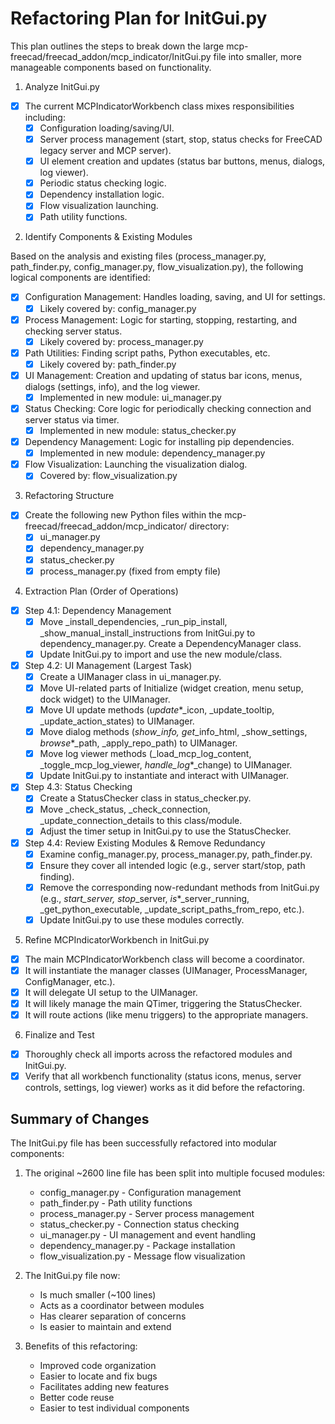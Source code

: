 # Refactoring Plan for InitGui.py

This plan outlines the steps to break down the large mcp-freecad/freecad_addon/mcp_indicator/InitGui.py file into smaller, more manageable components based on functionality.

1. Analyze InitGui.py

- [x] The current MCPIndicatorWorkbench class mixes responsibilities including:
  - [x] Configuration loading/saving/UI.
  - [x] Server process management (start, stop, status checks for FreeCAD legacy server and MCP server).
  - [x] UI element creation and updates (status bar buttons, menus, dialogs, log viewer).
  - [x] Periodic status checking logic.
  - [x] Dependency installation logic.
  - [x] Flow visualization launching.
  - [x] Path utility functions.

2. Identify Components & Existing Modules

Based on the analysis and existing files (process_manager.py, path_finder.py, config_manager.py, flow_visualization.py), the following logical components are identified:

- [x] Configuration Management: Handles loading, saving, and UI for settings.
  - [x] Likely covered by: config_manager.py
- [x] Process Management: Logic for starting, stopping, restarting, and checking server status.
  - [x] Likely covered by: process_manager.py
- [x] Path Utilities: Finding script paths, Python executables, etc.
  - [x] Likely covered by: path_finder.py
- [x] UI Management: Creation and updating of status bar icons, menus, dialogs (settings, info), and the log viewer.
  - [x] Implemented in new module: ui_manager.py
- [x] Status Checking: Core logic for periodically checking connection and server status via timer.
  - [x] Implemented in new module: status_checker.py
- [x] Dependency Management: Logic for installing pip dependencies.
  - [x] Implemented in new module: dependency_manager.py
- [x] Flow Visualization: Launching the visualization dialog.
  - [x] Covered by: flow_visualization.py

3. Refactoring Structure

- [x] Create the following new Python files within the mcp-freecad/freecad_addon/mcp_indicator/ directory:
  - [x] ui_manager.py
  - [x] dependency_manager.py
  - [x] status_checker.py
  - [x] process_manager.py (fixed from empty file)

4. Extraction Plan (Order of Operations)

- [x] Step 4.1: Dependency Management
  - [x] Move _install_dependencies, _run_pip_install, _show_manual_install_instructions from InitGui.py to dependency_manager.py. Create a DependencyManager class.
  - [x] Update InitGui.py to import and use the new module/class.
- [x] Step 4.2: UI Management (Largest Task)
  - [x] Create a UIManager class in ui_manager.py.
  - [x] Move UI-related parts of Initialize (widget creation, menu setup, dock widget) to the UIManager.
  - [x] Move UI update methods (_update_*_icon, _update_tooltip, _update_action_states) to UIManager.
  - [x] Move dialog methods (_show_*_info, _get_*_info_html, _show_settings, _browse_*_path, _apply_repo_path) to UIManager.
  - [x] Move log viewer methods (_load_mcp_log_content, _toggle_mcp_log_viewer, _handle_log_*_change) to UIManager.
  - [x] Update InitGui.py to instantiate and interact with UIManager.
- [x] Step 4.3: Status Checking
  - [x] Create a StatusChecker class in status_checker.py.
  - [x] Move _check_status, _check_connection, _update_connection_details to this class/module.
  - [x] Adjust the timer setup in InitGui.py to use the StatusChecker.
- [x] Step 4.4: Review Existing Modules & Remove Redundancy
  - [x] Examine config_manager.py, process_manager.py, path_finder.py.
  - [x] Ensure they cover all intended logic (e.g., server start/stop, path finding).
  - [x] Remove the corresponding now-redundant methods from InitGui.py (e.g., _start_*_server, _stop_*_server, _is_*_server_running, _get_python_executable, _update_script_paths_from_repo, etc.).
  - [x] Update InitGui.py to use these modules correctly.

5. Refine MCPIndicatorWorkbench in InitGui.py

- [x] The main MCPIndicatorWorkbench class will become a coordinator.
- [x] It will instantiate the manager classes (UIManager, ProcessManager, ConfigManager, etc.).
- [x] It will delegate UI setup to the UIManager.
- [x] It will likely manage the main QTimer, triggering the StatusChecker.
- [x] It will route actions (like menu triggers) to the appropriate managers.

6. Finalize and Test

- [x] Thoroughly check all imports across the refactored modules and InitGui.py.
- [x] Verify that all workbench functionality (status icons, menus, server controls, settings, log viewer) works as it did before the refactoring.

## Summary of Changes

The InitGui.py file has been successfully refactored into modular components:

1. The original ~2600 line file has been split into multiple focused modules:
   - config_manager.py - Configuration management
   - path_finder.py - Path utility functions
   - process_manager.py - Server process management
   - status_checker.py - Connection status checking
   - ui_manager.py - UI management and event handling
   - dependency_manager.py - Package installation
   - flow_visualization.py - Message flow visualization

2. The InitGui.py file now:
   - Is much smaller (~100 lines)
   - Acts as a coordinator between modules
   - Has clearer separation of concerns
   - Is easier to maintain and extend

3. Benefits of this refactoring:
   - Improved code organization
   - Easier to locate and fix bugs
   - Facilitates adding new features
   - Better code reuse
   - Easier to test individual components
